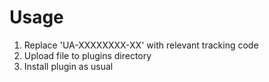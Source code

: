 <h1>Usage</h1>
<ol>
   <li>Replace 'UA-XXXXXXXX-XX' with relevant tracking code</li>
   <li>Upload file to plugins directory</li>
   <li>Install plugin as usual</li>
</ol>
